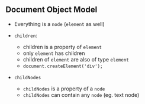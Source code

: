 ## Document Object Model

* Everything is a `node` (`element` as well)
* `children`:
  - children is a property of `element`
  - only `element` has children
  - children of `element` are also of type `element`
  - `document.createElement('div');`

* `childNodes`
  - `childNodes` is a property of a `node`
  - `childNodes` can contain any `node` (eg. text node)
